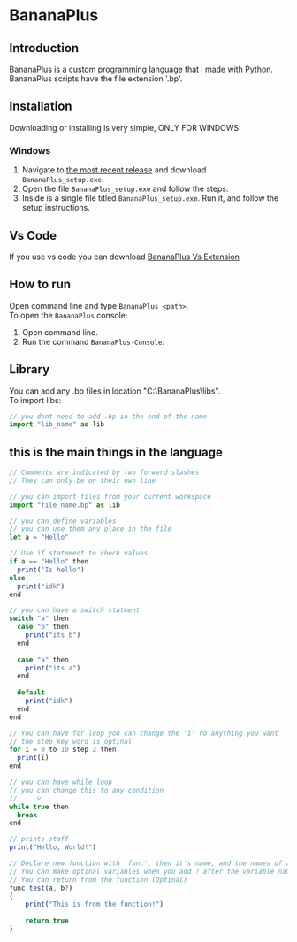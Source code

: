 # BananaPlus

## Introduction
BananaPlus is a custom programming language that i made with Python. BananaPlus scripts have the file extension '.bp'.

## Installation
Downloading or installing is very simple, ONLY FOR WINDOWS:
### Windows
1. Navigate to [the most recent release](https://github.com/pronoob742/BananaPlus/releases) and download `BananaPlus_setup.exe`.
2. Open the file `BananaPlus_setup.exe` and follow the steps.
3. Inside is a single file titled `BananaPlus_setup.exe`. Run it, and follow the setup instructions.

## Vs Code
If you use vs code you can download [BananaPlus Vs Extension](https://marketplace.visualstudio.com/items?itemName=ImBanana.bananaplus)

##  How to run
Open command line and type `BananaPlus <path>`.<br>
To open the `BananaPlus` console:
1. Open command line.
2. Run the command `BananaPlus-Console`.

## Library
You can add any .bp files in location "C:\BananaPlus\libs".<br>
To import libs:
```js
// you dont need to add .bp in the end of the name
import "lib_name" as lib
```

## this is the main things in the language
```js
// Comments are indicated by two forward slashes
// They can only be on their own line

// you can import files from your current workspace
import "file_name.bp" as lib

// you can define variables
// you can use them any place in the file
let a = "Hello"

// Use if statement to check values
if a == "Hello" then
  print("Is hello")
else
  print("idk")
end

// you can have a switch statment
switch "a" then
  case "b" then
    print("its b")
  end
  
  case "a" then
    print("its a")
  end
  
  default
    print("idk")
  end
end

// You can have for loop you can change the 'i' ro anything you want
// the step key word is optinal
for i = 0 to 10 step 2 then
  print(i)
end

// you can have while loop
// you can change this to any condition
//     v
while true then
  break
end

// prints staff
print("Hello, World!")

// Declare new function with 'func', then it's name, and the names of any input variables.
// You can make optinal variables when you add ? after the variable name
// You can return from the function (Optinal)
func test(a, b?)
{
    print("This is from the function!")
    
    return true
}
```
